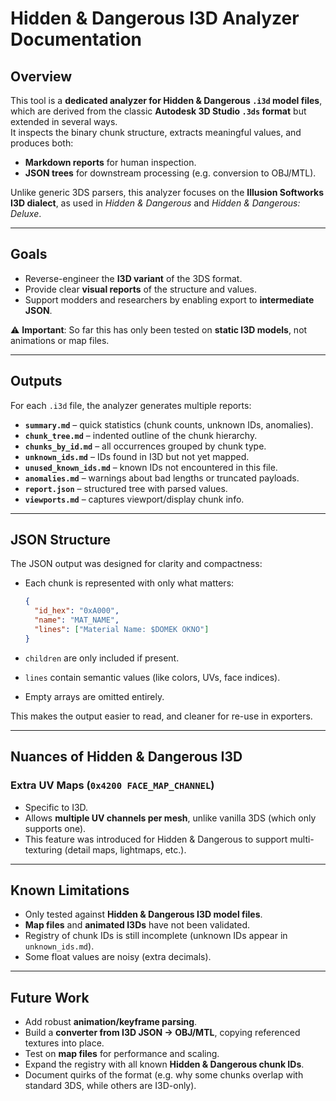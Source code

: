 # Hidden & Dangerous I3D Analyzer Documentation

## Overview
This tool is a **dedicated analyzer for Hidden & Dangerous `.i3d` model files**, which are derived from the classic **Autodesk 3D Studio `.3ds` format** but extended in several ways.  
It inspects the binary chunk structure, extracts meaningful values, and produces both:

- **Markdown reports** for human inspection.  
- **JSON trees** for downstream processing (e.g. conversion to OBJ/MTL).  

Unlike generic 3DS parsers, this analyzer focuses on the **Illusion Softworks I3D dialect**, as used in *Hidden & Dangerous* and *Hidden & Dangerous: Deluxe*.  

---

## Goals
- Reverse-engineer the **I3D variant** of the 3DS format.  
- Provide clear **visual reports** of the structure and values.  
- Support modders and researchers by enabling export to **intermediate JSON**.  

⚠️ **Important**: So far this has only been tested on **static I3D models**, not animations or map files.

---

## Outputs
For each `.i3d` file, the analyzer generates multiple reports:

- **`summary.md`** – quick statistics (chunk counts, unknown IDs, anomalies).  
- **`chunk_tree.md`** – indented outline of the chunk hierarchy.  
- **`chunks_by_id.md`** – all occurrences grouped by chunk type.  
- **`unknown_ids.md`** – IDs found in I3D but not yet mapped.  
- **`unused_known_ids.md`** – known IDs not encountered in this file.  
- **`anomalies.md`** – warnings about bad lengths or truncated payloads.  
- **`report.json`** – structured tree with parsed values.  
- **`viewports.md`** – captures viewport/display chunk info.

---

## JSON Structure
The JSON output was designed for clarity and compactness:

- Each chunk is represented with only what matters:
  ```json
  {
    "id_hex": "0xA000",
    "name": "MAT_NAME",
    "lines": ["Material Name: $DOMEK OKNO"]
  }
  ```

- `children` are only included if present.  
- `lines` contain semantic values (like colors, UVs, face indices).  
- Empty arrays are omitted entirely.  

This makes the output easier to read, and cleaner for re-use in exporters.

---

## Nuances of Hidden & Dangerous I3D

### Extra UV Maps (`0x4200 FACE_MAP_CHANNEL`)
- Specific to I3D.  
- Allows **multiple UV channels per mesh**, unlike vanilla 3DS (which only supports one).  
- This feature was introduced for Hidden & Dangerous to support multi-texturing (detail maps, lightmaps, etc.).  

---

## Known Limitations
- Only tested against **Hidden & Dangerous I3D model files**.  
- **Map files** and **animated I3Ds** have not been validated.  
- Registry of chunk IDs is still incomplete (unknown IDs appear in `unknown_ids.md`).  
- Some float values are noisy (extra decimals).  

---

## Future Work
- Add robust **animation/keyframe parsing**.  
- Build a **converter from I3D JSON → OBJ/MTL**, copying referenced textures into place.  
- Test on **map files** for performance and scaling.  
- Expand the registry with all known **Hidden & Dangerous chunk IDs**.  
- Document quirks of the format (e.g. why some chunks overlap with standard 3DS, while others are I3D-only).

